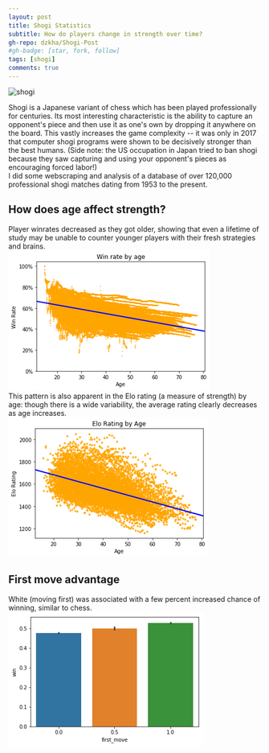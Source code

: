 ```yaml
---
layout: post
title: Shogi Statistics
subtitle: How do players change in strength over time?
gh-repo: dzkha/Shogi-Post
#gh-badge: [star, fork, follow]
tags: [shogi]
comments: true
---
```


![shogi](https://www.culcome.com/culcome/wp-content/uploads/shogi_lesson.jpg)

Shogi is a Japanese variant of chess which has been played professionally for centuries. Its most interesting characteristic is the ability to capture an opponent's piece and then use it as one's own by dropping it anywhere on the board.  This vastly increases the game complexity -- it was only in 2017 that computer shogi programs were shown to be decisively stronger than the best humans. (Side note: the US occupation in Japan tried to ban shogi because they saw capturing and using your opponent's pieces as encouraging forced labor!)
<br/>
I did some webscraping and analysis of a database of over 120,000 professional shogi matches dating from 1953 to the present. 

## How does age affect strength?
Player winrates decreased as they got older, showing that even a lifetime of study may be unable to counter younger players with their fresh strategies and brains. <br/>
![wins_by_age](https://raw.githubusercontent.com/dzkha/dzkha.github.io/master/img/win_by_age.png)<br/>
This pattern is also apparent in the Elo rating (a measure of strength) by age: though there is a wide variability, the average rating clearly
decreases as age increases. <br/>
![rating_by_age](https://raw.githubusercontent.com/dzkha/dzkha.github.io/master/img/rating_by_age2.png)

## First move advantage
White (moving first) was associated with a few percent increased chance of winning, similar to chess. <br/>
![first_move](https://raw.githubusercontent.com/dzkha/dzkha.github.io/master/img/first_move_advantage.png)
